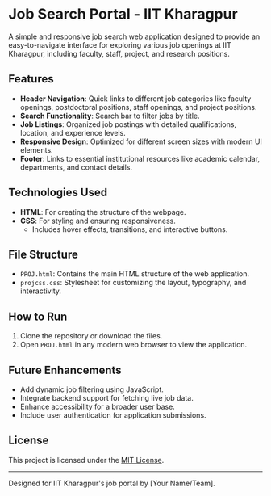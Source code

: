 # Job Search Portal - IIT Kharagpur

A simple and responsive job search web application designed to provide an easy-to-navigate interface for exploring various job openings at IIT Kharagpur, including faculty, staff, project, and research positions.

## Features
- **Header Navigation**: Quick links to different job categories like faculty openings, postdoctoral positions, staff openings, and project positions.
- **Search Functionality**: Search bar to filter jobs by title.
- **Job Listings**: Organized job postings with detailed qualifications, location, and experience levels.
- **Responsive Design**: Optimized for different screen sizes with modern UI elements.
- **Footer**: Links to essential institutional resources like academic calendar, departments, and contact details.

## Technologies Used
- **HTML**: For creating the structure of the webpage.
- **CSS**: For styling and ensuring responsiveness.
  - Includes hover effects, transitions, and interactive buttons.

## File Structure
- `PROJ.html`: Contains the main HTML structure of the web application.
- `projcss.css`: Stylesheet for customizing the layout, typography, and interactivity.

## How to Run
1. Clone the repository or download the files.
2. Open `PROJ.html` in any modern web browser to view the application.

## Future Enhancements
- Add dynamic job filtering using JavaScript.
- Integrate backend support for fetching live job data.
- Enhance accessibility for a broader user base.
- Include user authentication for application submissions.

## License
This project is licensed under the [MIT License](LICENSE).

---
Designed for IIT Kharagpur's job portal by [Your Name/Team].
